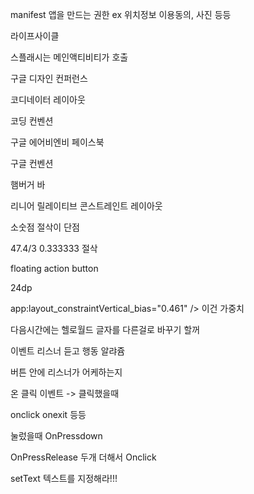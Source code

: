 manifest 앱을 만드는 권한 ex 위치정보 이용동의, 사진 등등

라이프사이클

스플래시는 메인액티비티가 호출

구글 디자인 컨퍼런스

코디네이터 레이아웃

코딩 컨벤션

구글 에어비엔비 페이스북

구글 컨벤션

햄버거 바

리니어 릴레이티브 콘스트레인트 레이아웃

소숫점 절삭이 단점

47.4/3   0.333333 절삭

floating action button

24dp

app:layout_constraintVertical_bias="0.461" />
이건 가중치

다음시간에는 헬로월드 글자를 다른걸로 바꾸기 할꺼

이벤트 리스너 듣고 행동 알랴쥼

버튼 안에 리스너가 어케하는지

온 클릭 이벤트 -> 클릭했을때

onclick onexit 등등

눌렀을때 OnPressdown

OnPressRelease
두개 더해서 Onclick

setText 텍스트를 지정해라!!!
